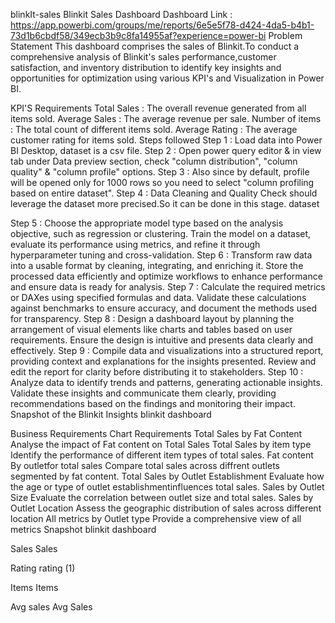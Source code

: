 blinkIt-sales
Blinkit Sales Dashboard
Dashboard Link : https://app.powerbi.com/groups/me/reports/6e5e5f78-d424-4da5-b4b1-73d1b6cbdf58/349ecb3b9c8fa14955af?experience=power-bi
Problem Statement
This dashboard comprises the sales of Blinkit.To conduct a comprehensive analysis of Blinkit's sales performance,customer satisfaction, and inventory distribution to identify key insights and opportunities for optimization using various KPI's and Visualization in Power BI.

KPI'S Requirements
Total Sales : The overall revenue generated from all items sold.
Average Sales : The average revenue per sale.
Number of items : The total count of different items sold.
Average Rating : The average customer rating for items sold.
Steps followed
Step 1 : Load data into Power BI Desktop, dataset is a csv file.
Step 2 : Open power query editor & in view tab under Data preview section, check "column distribution", "column quality" & "column profile" options.
Step 3 : Also since by default, profile will be opened only for 1000 rows so you need to select "column profiling based on entire dataset".
Step 4 : Data Cleaning and Quality Check should leverage the dataset more precised.So it can be done in this stage.
dataset

Step 5 : Choose the appropriate model type based on the analysis objective, such as regression or clustering. Train the model on a dataset, evaluate its performance using metrics, and refine it through hyperparameter tuning and cross-validation.
Step 6 : Transform raw data into a usable format by cleaning, integrating, and enriching it. Store the processed data efficiently and optimize workflows to enhance performance and ensure data is ready for analysis.
Step 7 : Calculate the required metrics or DAXes using specified formulas and data. Validate these calculations against benchmarks to ensure accuracy, and document the methods used for transparency.
Step 8 : Design a dashboard layout by planning the arrangement of visual elements like charts and tables based on user requirements. Ensure the design is intuitive and presents data clearly and effectively.
Step 9 : Compile data and visualizations into a structured report, providing context and explanations for the insights presented. Review and edit the report for clarity before distributing it to stakeholders.
Step 10 : Analyze data to identify trends and patterns, generating actionable insights. Validate these insights and communicate them clearly, providing recommendations based on the findings and monitoring their impact.
Snapshot of the Blinkit Insights
blinkit dashboard

Business Requirements
Chart Requirements
Total Sales by Fat Content
Analyse the impact of Fat content on Total Sales
Total Sales by item type
Identify the performance of different item types of total sales.
Fat content By outletfor total sales
Compare total sales across diffrent outlets segmented by fat content.
Total Sales by Outlet Establishment
Evaluate how the age or type of outlet establishmentinfluences total sales.
Sales by Outlet Size
Evaluate the correlation between outlet size and total sales.
Sales by Outlet Location
Assess the geographic distribution of sales across different location
All metrics by Outlet type
Provide a comprehensive view of all metrics
Snapshot
blinkit dashboard

Sales
Sales

Rating
rating (1)

Items
Items

Avg sales
Avg Sales
